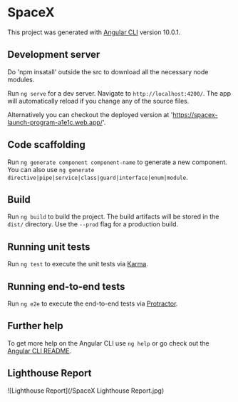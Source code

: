 # SpaceX

This project was generated with [Angular CLI](https://github.com/angular/angular-cli) version 10.0.1.

## Development server

Do 'npm insatall' outside the src to download all the necessary node modules.

Run `ng serve` for a dev server. Navigate to `http://localhost:4200/`. The app will automatically reload if you change any of the source files.

Alternatively you  can checkout the deployed version at 'https://spacex-launch-program-a1e1c.web.app/'. 

## Code scaffolding

Run `ng generate component component-name` to generate a new component. You can also use `ng generate directive|pipe|service|class|guard|interface|enum|module`.

## Build

Run `ng build` to build the project. The build artifacts will be stored in the `dist/` directory. Use the `--prod` flag for a production build.

## Running unit tests

Run `ng test` to execute the unit tests via [Karma](https://karma-runner.github.io).

## Running end-to-end tests

Run `ng e2e` to execute the end-to-end tests via [Protractor](http://www.protractortest.org/).

## Further help

To get more help on the Angular CLI use `ng help` or go check out the [Angular CLI README](https://github.com/angular/angular-cli/blob/master/README.md).

## Lighthouse Report

![Lighthouse Report](/SpaceX Lighthouse Report.jpg)
